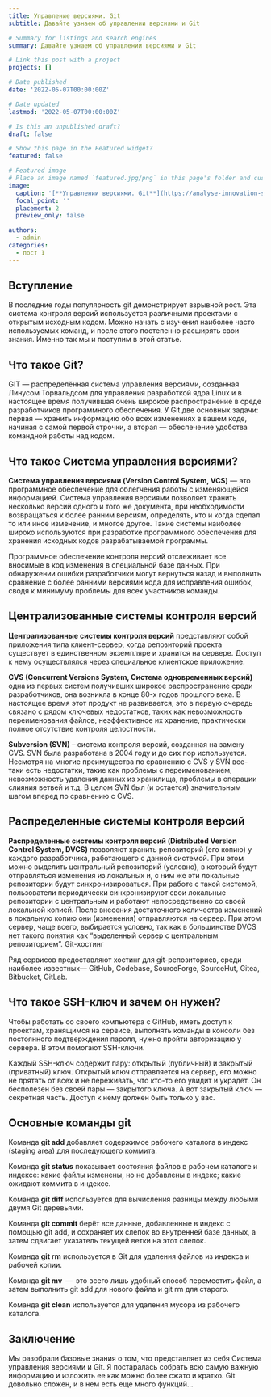 ```yaml
---
title: Управление версиями. Git
subtitle: Давайте узнаем об управлении версиями и Git

# Summary for listings and search engines
summary: Давайте узнаем об управлении версиями и Git

# Link this post with a project
projects: []

# Date published
date: '2022-05-07T00:00:00Z'

# Date updated
lastmod: '2022-05-07T00:00:00Z'

# Is this an unpublished draft?
draft: false

# Show this page in the Featured widget?
featured: false

# Featured image
# Place an image named `featured.jpg/png` in this page's folder and customize its options here.
image:
  caption: '[**Управлении версиями. Git**](https://analyse-innovation-solution.fr/applications/my_app/files/images/git-versionning-git-checkout-git-merge.jpg)'
  focal_point: ''
  placement: 2
  preview_only: false

authors:
  - admin
categories:
  - пост 1
---
```


## Вступление

В последние годы популярность git демонстрирует взрывной рост. Эта система контроля версий используется различными проектами с открытым исходным кодом. Можно начать с изучения наиболее часто используемых команд, и после этого постепенно расширять свои знания. Именно так мы и поступим в этой статье.

## Что такое Git?

GIT — распределённая система управления версиями, созданная Линусом Торвальдсом для управления разработкой ядра Linux и в настоящее время получившая очень широкое распространение в среде разработчиков программного обеспечения. У Git две основных задачи: первая — хранить информацию обо всех изменениях в вашем коде, начиная с самой первой строчки, а вторая — обеспечение удобства командной работы над кодом.

## Что такое Система управления версиями?

**Система управления версиями (Version Control System, VCS)** — это программное обеспечение для облегчения работы с изменяющейся информацией. Система управления версиями позволяет хранить несколько версий одного и того же документа, при необходимости возвращаться к более ранним версиям, определять, кто и когда сделал то или иное изменение, и многое другое. Такие системы наиболее широко используются при разработке программного обеспечения для хранения исходных кодов разрабатываемой программы.

Программное обеспечение контроля версий отслеживает все вносимые в код изменения в специальной базе данных. При обнаружении ошибки разработчики могут вернуться назад и выполнить сравнение с более ранними версиями кода для исправления ошибок, сводя к минимуму проблемы для всех участников команды.

## Централизованные системы контроля версий

**Централизованные системы контроля версий** представляют собой приложения типа клиент-сервер, когда репозиторий проекта существует в единственном экземпляре и хранится на сервере. Доступ к нему осуществлялся через специальное клиентское приложение.

**CVS (Concurrent Versions System, Система одновременных версий)** одна из первых систем получивших широкое распространение среди разработчиков, она возникла в конце 80-х годов прошлого века. В настоящее время этот продукт не развивается, это в первую очередь связано с рядом ключевых недостатков, таких как невозможность переименования файлов, неэффективное их хранение, практически полное отсутствие контроля целостности.

**Subversion (SVN)** – система контроля версий, созданная на замену CVS. SVN была разработана в 2004 году и до сих пор используется. Несмотря на многие преимущества по сравнению с CVS у SVN все-таки есть недостатки, такие как проблемы с переименованием, невозможность удаления данных из хранилища, проблемы в операции слияния ветвей и т.д. В целом SVN был (и остается) значительным шагом вперед по сравнению с CVS.

## Распределенные системы контроля версий

**Распределенные системы контроля версий (Distributed Version Control System, DVCS)** позволяют хранить репозиторий (его копию) у каждого разработчика, работающего с данной системой. При этом можно выделить центральный репозиторий (условно), в который будут отправляться изменения из локальных и, с ним же эти локальные репозитории будут синхронизироваться. При работе с такой системой, пользователи периодически синхронизируют свои локальные репозитории с центральным и работают непосредственно со своей локальной копией. После внесения достаточного количества изменений в локальную копию они (изменения) отправляются на сервер. При этом сервер, чаще всего, выбирается условно, так как в большинстве DVCS нет такого понятия как “выделенный сервер с центральным репозиторием”.
Git-хостинг

Ряд сервисов предоставляют хостинг для git-репозиториев, среди наиболее известных— GitHub, Codebase, SourceForge, SourceHut, Gitea, Bitbucket, GitLab. 

## Что такое SSH-ключ и зачем он нужен?

Чтобы работать со своего компьютера с GitHub, иметь доступ к проектам, хранящимся на сервисе, выполнять команды в консоли без постоянного подтверждения пароля, нужно пройти авторизацию у сервера. В этом помогают SSH-ключи.

Каждый SSH-ключ содержит пару: открытый (публичный) и закрытый (приватный) ключ. Открытый ключ отправляется на сервер, его можно не прятать от всех и не переживать, что кто-то его увидит и украдёт. Он бесполезен без своей пары — закрытого ключа. А вот закрытый ключ — секретная часть. Доступ к нему должен быть только у вас. 

## Основные команды git

Команда **git add** добавляет содержимое рабочего каталога в индекс (staging area) для последующего коммита.

Команда **git status** показывает состояния файлов в рабочем каталоге и индексе: какие файлы изменены, но не добавлены в индекс; какие ожидают коммита в индексе.

Команда **git diff** используется для вычисления разницы между любыми двумя Git деревьями.

Команда **git commit** берёт все данные, добавленные в индекс с помощью git add, и сохраняет их слепок во внутренней базе данных, а затем сдвигает указатель текущей ветки на этот слепок.

Команда **git rm** используется в Git для удаления файлов из индекса и рабочей копии.

Команда **git mv**  —  это всего лишь удобный способ переместить файл, а затем выполнить git add для нового файла и git rm для старого.

Команда **git clean** используется для удаления мусора из рабочего каталога.

## Заключение

Мы разобрали базовые знания о том, что представляет из себя Система управления версиями и Git. Я постаралась собрать всю самую важную информацию и изложить ее как можно более сжато и кратко. Git довольно сложен, и в нем есть еще много функций...

